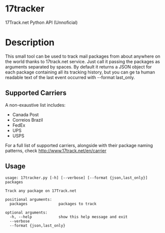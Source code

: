 # 17tracker
17Track.net Python API (Unnoficial)

# Description

This small tool can be used to track mail packages from about anywhere on the world thanks to 17track.net service. 
Just call it passing the packages as arguments separated by spaces. By default it returns a JSON object for each package containing all its tracking history, but you can ge ta human readable text of the last event occurred with --format last_only.

## Supported Carriers

A non-exaustive list includes:

- Canada Post
- Correios Brazil
- FedEx
- UPS
- USPS

For a full list of supported carriers, alongside with their package naming patterns, check http://www.17track.net/en/carrier

## Usage

```
usage: 17tracker.py [-h] [--verbose] [--format {json,last_only}] packages

Track any package on 17Track.net

positional arguments:
  packages              packages to track

optional arguments:
  -h, --help            show this help message and exit
  --verbose
  --format {json,last_only}
```
